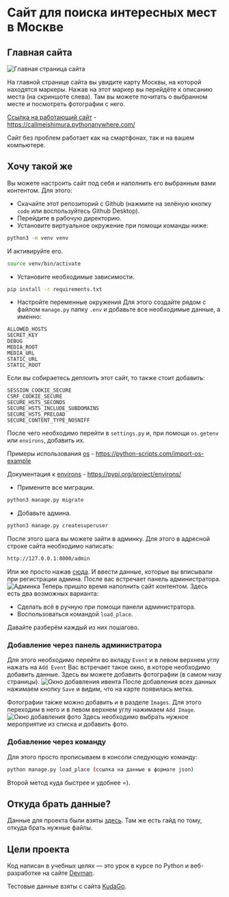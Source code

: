 # Сайт для поиска интересных мест в Москве 
## Главная сайта
![Главная страница сайта](https://user-images.githubusercontent.com/83189636/184546093-c0a0af23-70b8-4dbd-a3e8-b2f88a86e355.png)

На главной странице сайта вы увидите карту Москвы, на которой находятся маркеры. Нажав на этот маркер вы перейдёте к описанию места (на скриншоте слева).
Там вы можете почитать о выбранном месте и посмотреть фотографии с него.

[Ссылка на работающий сайт](https://callmeishimura.pythonanywhere.com/) - https://callmeishimura.pythonanywhere.com/

Сайт без проблем работает как на смартфонах, так и на вашем компьютере.

## Хочу такой же
Вы можете настроить сайт под себя и наполнить его выбранным вами контентом.
Для этого:
* Cкачайте этот репозиторий с Github (нажмите на зелёную кнопку ```code``` или воспользуйтесь Github Desktop).
* Перейдите в рабочую директорию.
* Установите виртуальное окружение при помощи команды ниже:
``` sh
python3 -m venv venv
```
И активируйте его.
``` sh
source venv/bin/activate
```
* Установите необходимые зависимости.

``` sh
pip install -r requirements.txt
```
* Настройте переменные окружения
Для этого создайте рядом с файлом ```manage.py``` папку ```.env``` и добавьте все необходимые данные, а именно:
```
ALLOWED_HOSTS
SECRET_KEY
DEBUG
MEDIA_ROOT
MEDIA_URL
STATIC_URL
STATIC_ROOT
```
  
Если вы собираетесь деплоить этот сайт, то также стоит добавить:
```
SESSION_COOKIE_SECURE
CSRF_COOKIE_SECURE
SECURE_HSTS_SECONDS
SECURE_HSTS_INCLUDE_SUBDOMAINS
SECURE_HSTS_PRELOAD
SECURE_CONTENT_TYPE_NOSNIFF
```
После чего необходимо перейти в ```settings.py``` и, при помощи ```os.getenv``` или ```environs```, добавить их.

Примеры использования [os](https://python-scripts.com/import-os-example) - https://python-scripts.com/import-os-example

Документация к [environs](https://pypi.org/project/environs/) - https://pypi.org/project/environs/
* Примените все миграции.
``` sh
python3 manage.py migrate
```
* Добавьте админа.
``` sh
python3 manage.py createsuperuser
``` 
После этого шага вы можете зайти в админку.
Для этого в адресной строке сайта необходимо написать:
```sh
http://127.0.0.1:8000/admin
```
Или же просто нажав [сюда](http://127.0.0.1:8000/admin).
И ввести данные, которые вы вписывали при регистрации админа.
После вас встречает панель администратора.
![Админка](https://user-images.githubusercontent.com/83189636/184547000-490b9026-9ca4-48d5-bcac-7acab335d2a0.png)
Теперь пришло время наполнить сайт контентом.
Здесь есть два возможных варианта:
* Сделать всё в ручную при помощи панели администратора.
* Воспользоваться командой ```load_place```.

Давайте разберём каждый из них пошагово.

### Добавление через панель администратора
Для этого необходимо перейти во вкладу ```Event``` и в левом верхнем углу нажать на ```Add Event```
Вас встречает такое окно, в которе необходимо добавить данные.
Здесь вы можете добавить фотографии (в самом низу страницы).
![Окно добавления ивента](https://user-images.githubusercontent.com/83189636/184547348-d3433243-5c5b-402f-bf39-2aa7a7f09f10.png)
После добавления всех данных нажимаем кнопку ```Save``` и видим, что на карте появилась метка.

Фотографии также можно добавить и в разделе ```Images```.
Для этого переходим в него и в левом верхнем углу нажимаем ```Add Image```.
![Окно добавления фото](https://user-images.githubusercontent.com/83189636/184547817-83ddfdb9-6744-49cc-9993-c6cce6a419d8.png)
Здесь необходимо выбрать нужное мероприятие из списка и добавить фото.

### Добавление через команду
Для этого просто прописываем в консоли следующую команду:
``` sh
python manage.py load_place (ссылка на данные в формате json)
```
Второй метод куда быстрее и удобнее =).

## Откуда брать данные?
Данные для проекта были взяты [здесь](https://github.com/devmanorg/where-to-go-places).
Там же есть гайд по тому, откуда брать нужные файлы.

## Цели проекта
Код написан в учебных целях — это урок в курсе по Python и веб-разработке на сайте [Devman](https://dvmn.org/).

Тестовые данные взяты с сайта [KudaGo](https://krd.kudago.com/).
